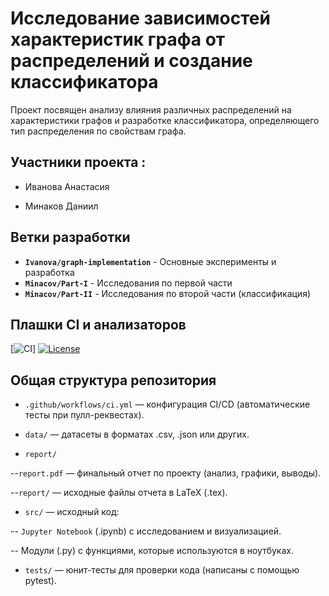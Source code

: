 # Исследование зависимостей характеристик графа от распределений и создание классификатора

Проект посвящен анализу влияния различных распределений на характеристики графов и разработке классификатора, определяющего тип распределения по свойствам графа.

## Участники проекта :

- Иванова Анастасия

- Минаков Даниил


## Ветки разработки

- **`Ivanova/graph-implementation`** - Основные эксперименты и разработка
- **`Minacov/Part-I`** - Исследования по первой части
- **`Minacov/Part-II`** - Исследования по второй части (классификация)

## Плашки CI и анализаторов

[![CI](https://github.com/ваш-username/ваш-репозиторий/actions/workflows/ci.yml)]
[![License](https://img.shields.io/badge/license-MIT-blue.svg)](LICENSE)

## Общая структура репозитория

- `.github/workflows/ci.yml` — конфигурация CI/CD (автоматические тесты при пулл-реквестах).

- `data/` — датасеты в форматах .csv, .json или других.

- `report/`

--`report.pdf` — финальный отчет по проекту (анализ, графики, выводы).

--`report/` — исходные файлы отчета в LaTeX (.tex).

- `src/` — исходный код:

-- `Jupyter Notebook` (.ipynb) с исследованием и визуализацией.

-- Модули (.py) с функциями, которые используются в ноутбуках.

- `tests/` — юнит-тесты для проверки кода (написаны с помощью pytest).

